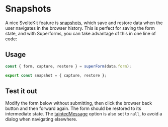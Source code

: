 <script lang="ts">
  import Head from '$lib/Head.svelte'
  import Form from './Form.svelte'
  import Next from '$lib/Next.svelte'
	import SuperDebug from 'sveltekit-superforms/client/SuperDebug.svelte'
  import { concepts } from '$lib/navigation/sections'
  import { superForm } from 'sveltekit-superforms/client';

	export let data;

  const { form, errors, enhance, message, capture, restore, reset } = superForm(data.form, {
    taintedMessage: null
  });

  export const snapshot = { capture, restore }
</script>

# Snapshots

<Head title="Snapshots" />

A nice SvelteKit feature is [snapshots](https://kit.svelte.dev/docs/snapshots), which save and restore data when the user navigates in the browser history. This is perfect for saving the form state, and with Superforms, you can take advantage of this in one line of code:

## Usage

```ts
const { form, capture, restore } = superForm(data.form);

export const snapshot = { capture, restore };
```

## Test it out

Modify the form below without submitting, then click the browser back button and then forward again. The form should be restored to its intermediate state. The [taintedMessage](/concepts/tainted) option is also set to `null`, to avoid a dialog when navigating elsewhere.

<Form {form} {errors} {enhance} {message} {reset} />

<Next section={concepts} />
